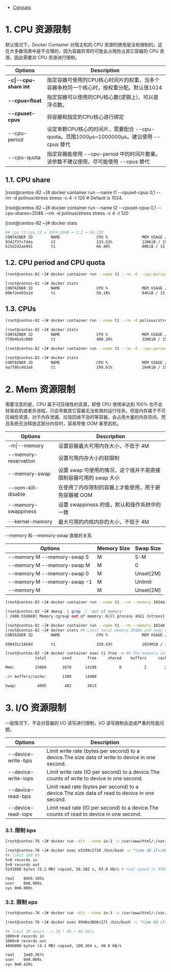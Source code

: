 - [Cgroups](https://www.yuque.com/duduniao/docker/iu3nb1)

# 1. CPU 资源限制

默认情况下，Docker Container 对宿主机的 CPU 资源的使用是没有限制的，这在大多数场景中是不合理的，因为容器异常时可能会占用抢占其它容器的 CPU 资源，因此需要对 CPU 资源进行限制。

| Options                 | Description                                                  |
| ----------------------- | ------------------------------------------------------------ |
| **-c\|--cpu-share int** | 指定容器可使用的CPU核心时间片的权重，当多个容器争抢同一个核心时，按权重分配。默认值1024 |
| **--cpus=float**        | 指定容器可以使用的CPU核心数(逻辑上)，可以是浮点数。          |
| **--cpuset-cpus**       | 将容器和指定的CPU核心进行绑定                                |
| --cpu-period            | 设定单颗CPU核心的时间片，需要配合 --cpu-quota。范围1000μs~1000000μs。建议使用 --cpus 替代 |
| --cpu-quota             | 指定容器能使用 --cpu-period 中的时间片数量。该参数不建议使用，尽可能使用 --cpus 替代 |

## 1.1. CPU share

[root@centos-82 ~]# docker container run --name t1 --cpuset-cpus 0,1 --rm -d polinux/stress stress -c 4 -t 120 # Default is 1024.

[root@centos-82 ~]# docker container run --name t2 --cpuset-cpus 0,1 --cpu-shares=2048 --rm -d polinux/stress stress -c 4 -t 120

[root@centos-82 ~]# docker stats

```bash
## cpu_t1:cpu_t2 = 1024:2048 = 1:2 ≈ 66:133
CONTAINER ID        NAME                CPU %               MEM USAGE / LIMIT   MEM %               NET I/O             BLOCK I/O           PIDS
93d2f5fcf4da        t2                  133.52%             136KiB / 15.5GiB    0.00%               578B / 0B           0B / 0B             5
b15d2d2ae941        t1                  66.40%              80KiB / 15.5GiB     0.00%               648B / 0B           0B / 0B             5
```

## 1.2. CPU period and CPU quota

```bash
[root@centos-82 ~]# docker container run --name t1 --rm -d --cpu-period 1000000 --cpu-quota 500000 polinux/stress:latest stress -c 4 -t 60 ## 50% CPU cycles

[root@centos-82 ~]# docker stats
CONTAINER ID        NAME                CPU %               MEM USAGE / LIMIT   MEM %               NET I/O             BLOCK I/O           PIDS
806f2e493a1d        t1                  50.18%              84KiB / 15.5GiB     0.00%               578B / 0B           0B / 0B             5
```

## 1.3. CPUs

```bash
[root@centos-82 ~]# docker container run --name t1 --rm -d polinux/stress stress -c 4 -t 60  ## Unlimit cpus.

[root@centos-82 ~]# docker stats
CONTAINER ID        NAME                CPU %               MEM USAGE / LIMIT   MEM %               NET I/O             BLOCK I/O           PIDS
779b4ba5c080        t1                  400.26%             320KiB / 15.5GiB    0.00%               578B / 0B           0B / 0B             5
```

```bash
[root@centos-82 ~]# docker container run --name t1 --rm -d --cpu-period 1000000 --cpu-quota 2000000 polinux/stress:latest stress -c 4 -t 60 ## 200% CPU cycles

[root@centos-82 ~]# docker stats
CONTAINER ID        NAME                CPU %               MEM USAGE / LIMIT   MEM %               NET I/O             BLOCK I/O           PIDS
4a7f8bc4b3a8        t1                  199.61%             204KiB / 15.5GiB    0.00%               578B / 0B           0B / 0B             5
```





# 2. Mem 资源限制

需要注意的是，CPU 属于可压缩性的资源，即使 CPU 使用率达到 100% 也不会轻易宕机或者杀进程，只会导致其它容器无法有效的运行任务。但是内存属于不可压缩性资源，对于内存泄漏、垃圾回收不及时等容器，会占用大量的内存空间，而且系统无法释放这部分内存时，容易导致 OOM 甚至宕机。

| Options              | Description                                                  |
| -------------------- | ------------------------------------------------------------ |
| -m\|--memory         | 设置容器最大可用内存大小，不低于 4M                          |
| --memory-reservation | 设置可用内存大小的软限制                                     |
| --memory-swap        | 设置 swap 可使用的情况，这个值并不是直接限制容器可用的 swap 大小 |
| --oom-kill-disable   | 在使用了内存限制的容器上才能使用，用于避免容器被 OOM         |
| --memory-swappiness  | 设置 swappiness 的值，默认和操作系统中的一致                 |
| --kernel-memory      | 最大可用的内核内存的大小，不低于 4M                          |



--memory 和 --memory-swap 直接的关系

| Options                     | Memory Size | Swap Size |
| --------------------------- | ----------- | --------- |
| --memory M --memory-swap S  | M           | S-M       |
| --memory M --memory-swap M  | M           | 0         |
| --memory M --memory-swap 0  | M           | Unset(2M) |
| --memory M --memory-swap -1 | M           | Unlimit   |
| --memory M                  | M           | Unset(2M) |

```bash
[root@centos-82 ~]# docker container run --name t1 --rm --memory 1024m --memory-swap 1024m  polinux/stress:latest stress -m 5 -t 60 ## 禁用swap

[root@centos-82 ~]# dmesg  | grep -i 'out of memory'
[ 2480.558688] Memory cgroup out of memory: Kill process 4921 (stress) score 239 or sacrifice child

[root@centos-82 ~]# docker container run --name t1 --rm --memory 1024m --memory-swap 2048m  polinux/stress:latest stress -m 5 -t 60
[root@centos-82 ~]# docker stats ## Limit total memory 2048m and swap size is 1024m.
CONTAINER ID        NAME                CPU %               MEM USAGE / LIMIT   MEM %               NET I/O             BLOCK I/O           PIDS

598431c16b9d        t1                  328.43%             1024MiB / 1GiB      99.98%              578B / 0B           1.16GB / 2.32GB     6

[root@centos-82 ~]# docker container exec t1 free -m ## The memeory info is host system.
             total       used       free     shared    buffers     cached

Mem:         15869       1670      14198          0          2        279

-/+ buffers/cache:       1388      14480

Swap:         4095        482       3613
```



# 3. I/O 资源限制

一般情况下，不会对容器的 I/O 读写进行限制，I/O 读写限制会造成严重的性能问题。

| Options             | Description                                                  |
| ------------------- | ------------------------------------------------------------ |
| --device-write-bps  | Limit write rate (bytes per second) to a device.The size data of write to device in one second. |
| --device-write-iops | Limit write rate (IO per second) to a device.The counts of write to device in one second. |
| --device-read-bps   | Limit read rate   (bytes per second) to a device.The size data of read   to device in one second. |
| --device-read-iops  | Limit read rate   (IO per second) to a device.The counts of read to   device in one second. |

### 3.1. 限制 bps

```bash
[root@centos-76 ~]# docker run -dit --name io-2 -v /var/www/html/:/var/www/html --device /dev/sda:/dev/sda --device-write-bps /dev/sda:100kb centos:gtapp /bin/bash

[root@centos-76 ~]# docker exec e5199c2738 /bin/bash -c "time dd if=/dev/sda of=/var/www/html/io-2.file count=5 bs=1M oflag=direct,nonblock"
## limit 100 kb
5+0 records in
5+0 records out
5242880 bytes (5.2 MB) copied, 56.382 s, 93.0 kB/s # real speed is 93kb/s

real    0m56.385s
user    0m0.000s
sys 0m0.008s
```

### 3.2. 限制 ops

```bash
[root@centos-76 ~]# docker run -dit --name io-3 -v /var/www/html/:/var/www/html --device /dev/sda:/dev/sda --device-write-iops /dev/sda:10 centos:gtapp /bin/bash

[root@centos-76 ~]# docker exec 9946e38b6c171 /bin/bash -c "time dd if=/dev/sda of=/var/www/html/io-3.file count=1000 bs=4k oflag=direct,nonblock"

## limit 10 ops/s --> 10 * 4k = 40 kb/s
1000+0 records in
1000+0 records out
4096000 bytes (4.1 MB) copied, 100.364 s, 40.8 kB/s

real    1m40.367s
user    0m0.004s
sys 0m0.420s
```